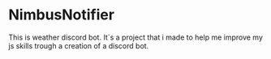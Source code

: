 # NimbusNotifier

This is weather discord bot. It`s a project that i made to help me improve my js skills trough a creation of a discord bot.

